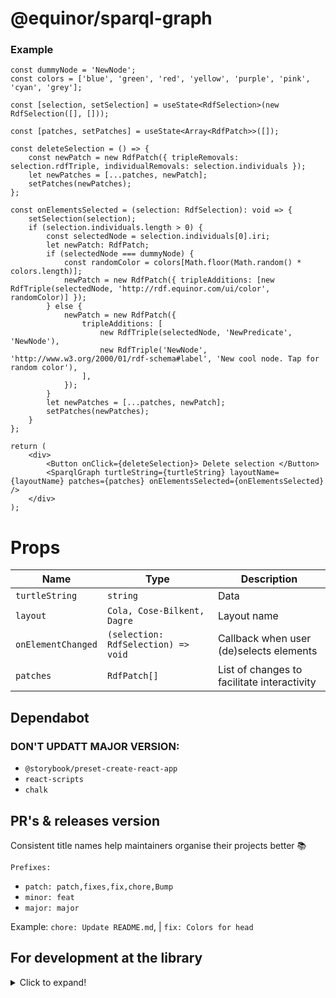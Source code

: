 # @equinor/sparql-graph

### Example

```tsx
const dummyNode = 'NewNode';
const colors = ['blue', 'green', 'red', 'yellow', 'purple', 'pink', 'cyan', 'grey'];

const [selection, setSelection] = useState<RdfSelection>(new RdfSelection([], []));

const [patches, setPatches] = useState<Array<RdfPatch>>([]);

const deleteSelection = () => {
	const newPatch = new RdfPatch({ tripleRemovals: selection.rdfTriple, individualRemovals: selection.individuals });
	let newPatches = [...patches, newPatch];
	setPatches(newPatches);
};

const onElementsSelected = (selection: RdfSelection): void => {
	setSelection(selection);
	if (selection.individuals.length > 0) {
		const selectedNode = selection.individuals[0].iri;
		let newPatch: RdfPatch;
		if (selectedNode === dummyNode) {
			const randomColor = colors[Math.floor(Math.random() * colors.length)];
			newPatch = new RdfPatch({ tripleAdditions: [new RdfTriple(selectedNode, 'http://rdf.equinor.com/ui/color', randomColor)] });
		} else {
			newPatch = new RdfPatch({
				tripleAdditions: [
					new RdfTriple(selectedNode, 'NewPredicate', 'NewNode'),
					new RdfTriple('NewNode', 'http://www.w3.org/2000/01/rdf-schema#label', 'New cool node. Tap for random color'),
				],
			});
		}
		let newPatches = [...patches, newPatch];
		setPatches(newPatches);
	}
};

return (
	<div>
		<Button onClick={deleteSelection}> Delete selection </Button>
		<SparqlGraph turtleString={turtleString} layoutName={layoutName} patches={patches} onElementsSelected={onElementsSelected} />
	</div>
);
```

# Props

| Name               | Type                                | Description                                 |
| ------------------ | ----------------------------------- | ------------------------------------------- |
| `turtleString`     | `string`                            | Data                                        |
| `layout`           | `Cola, Cose-Bilkent, Dagre`         | Layout name                                 |
| `onElementChanged` | `(selection: RdfSelection) => void` | Callback when user (de)selects elements     |
| `patches`          | `RdfPatch[]`                        | List of changes to facilitate interactivity |

## Dependabot

### DON'T UPDATT MAJOR VERSION:

-   `@storybook/preset-create-react-app`
-   `react-scripts`
-   `chalk`

## PR's & releases version

Consistent title names help maintainers organise their projects better 📚

`Prefixes:`

-   `patch: patch,fixes,fix,chore,Bump`
-   `minor: feat`
-   `major: major`

Example: `chore: Update README.md`, | `fix: Colors for head`

## For development at the library

<details>
  <summary>Click to expand!</summary>
  
  ### Install Node.js

Install the latest [LTS] (https://nodejs.org) version of Node.js, and at the same time make sure you are on version 6 of the `npm`-CLI.

```sh
$ node -v && npm -v
v16.14.0
8.31.0
```

### Install Npm

```sh
$ npm install --global npm
```

### Install project dependencies

```sh
$ npm i
```

## Local development

```sh
$ npm run storybook
$ npm run dev # Runs up a local dev version of Storybook - Both good tools to use to quickly see changes along the way.
```

## Code quality

The project is set up with TypeScript, Eslint, Prettier, and the following is run when validating each pull request:

```sh
$ npm run checkcode
```

## Testing

We will write unit tests on critical functionality. Tests should be grouped under `src/tests/` and named after test file they are testing suffixed by test.tsx

```sh
$ npm run test
```

## Construction

```sh
$ npm run build:storybook # Builds Storybook for static files, and deploys for Vercel for pull requests and merging for main
$ npm run build:lib # Packs the library (not Storybook) - This step is run before `npm publish` is run
```

</details>
